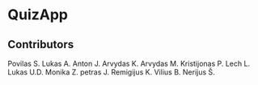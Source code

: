# QuizApp

## Contributors

Povilas S.
Lukas A.
Anton J.
Arvydas K.
Arvydas M.
Kristijonas P.
Lech L.
Lukas U.D.
Monika Z.
petras J.
Remigijus K.
Vilius B.
Nerijus Š.
